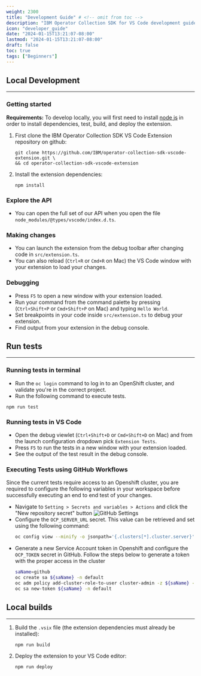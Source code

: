 ```yaml
---
weight: 2300
title: "Development Guide" # <!-- omit from toc -->
description: "IBM Operator Collection SDK for VS Code development guide."
icon: "developer_guide"
date: "2024-01-15T13:21:07-08:00"
lastmod: "2024-01-15T13:21:07-08:00"
draft: false
toc: true
tags: ["Beginners"]
---
```


<!-- # IBM Operator Collection SDK for VS Code Development Guide -->

## Local Development
---
### Getting started
**Requirements:** To develop locally, you will first need to install [node js](https://nodejs.org/en) in order to install dependencies, test, build, and deploy the extension.
1. First clone the IBM Operator Collection SDK VS Code Extension repository on github:
    ```
    git clone https://github.com/IBM/operator-collection-sdk-vscode-extension.git \
    && cd operator-collection-sdk-vscode-extension
    ```
2. Install the extension dependencies:
    ```
    npm install
    ```

### Explore the API
* You can open the full set of our API when you open the file `node_modules/@types/vscode/index.d.ts`.

### Making changes
* You can launch the extension from the debug toolbar after changing code in `src/extension.ts`.
* You can also reload (`Ctrl+R` or `Cmd+R` on Mac) the VS Code window with your extension to load your changes.

### Debugging
* Press `F5` to open a new window with your extension loaded.
* Run your command from the command palette by pressing (`Ctrl+Shift+P` or `Cmd+Shift+P` on Mac) and typing `Hello World`.
* Set breakpoints in your code inside `src/extension.ts` to debug your extension.
* Find output from your extension in the debug console.

## Run tests
---
### Running tests in terminal
* Run the `oc login` command to log in to an OpenShift cluster, and validate you're in the correct project.
* Run the following command to execute tests.
```
npm run test
```

### Running tests in VS Code
* Open the debug viewlet (`Ctrl+Shift+D` or `Cmd+Shift+D` on Mac) and from the launch configuration dropdown pick `Extension Tests`.
* Press `F5` to run the tests in a new window with your extension loaded.
* See the output of the test result in the debug console.

### Executing Tests using GitHub Workflows
Since the current tests require access to an Openshift cluster, you are required to configure the following variables in your workspace before successfully executing an end to end test of your changes.
* Navigate to `Setting > Secrets and variables > Actions` and click the "New repository secret" button
![GitHub Settings](/images/vs-code-extension/github-settings.png)
* Configure the `OCP_SERVER_URL` secret. This value can be retrieved  and set using the following command:
    ```bash
    oc config view --minify -o jsonpath='{.clusters[*].cluster.server}'
    ```
* Generate a new Service Account token in Openshift and configure the `OCP_TOKEN` secret in GitHub. Follow the steps below to generate a token with the proper access in the cluster
    ```bash
    saName=github
    oc create sa ${saName} -n default
    oc adm policy add-cluster-role-to-user cluster-admin -z ${saName} -n default
    oc sa new-token ${saName} -n default
    ```

## Local builds
---
1. Build the `.vsix` file (the extension dependencies must already be installed):
    ```
    npm run build
    ```
2. Deploy the extension to your VS Code editor:
    ```
    npm run deploy
    ```
